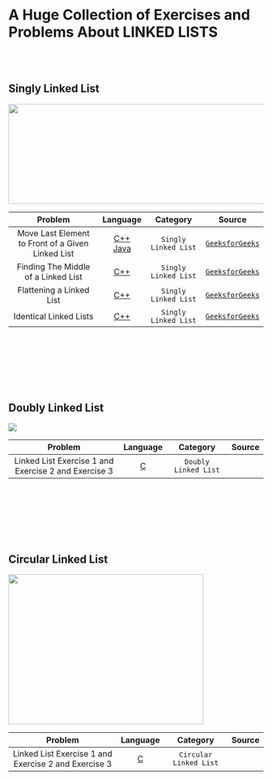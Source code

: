 # A Huge Collection of Exercises and Problems About LINKED LISTS
<br /><br />

## Singly Linked List
<img src = "https://upload.wikimedia.org/wikipedia/commons/9/9c/Single_linked_list.png" width="725" height="197">


|  Problem     |  Language     |    Category      |  Source    | 
| :------------------------------------------------: | :---: |  :---:  | :---:  |
| Move Last Element to Front of a Given Linked List  | [C++](https://github.com/fatihcinar1/linked-lists-exercises/blob/master/Solutions/Singly%20Linked%20List/Move%20Last%20Element%20to%20Front%20of%20a%20Given%20Linked%20List/move-last-to-front.cpp) </br> [Java](https://github.com/fatihcinar1/linked-lists-exercises/blob/master/Solutions/Singly%20Linked%20List/Move%20Last%20Element%20to%20Front%20of%20a%20Given%20Linked%20List/move-last-to-front.java)   | `Singly Linked List`  | [`GeeksforGeeks`](https://www.geeksforgeeks.org/move-last-element-to-front-of-a-given-linked-list/)|
| Finding The Middle of a Linked List | [C++](https://github.com/fatihcinar1/linked-lists-exercises/blob/master/Solutions/Singly%20Linked%20List/Finding%20The%20Middle%20of%20a%20Linked%20List/middle-linked-list.cpp)  | `Singly Linked List`  | [`GeeksforGeeks`](https://www.geeksforgeeks.org/write-a-c-function-to-print-the-middle-of-the-linked-list/)|
| Flattening a Linked List | [C++](https://github.com/fatihcinar1/linked-lists-exercises/blob/master/Solutions/Singly%20Linked%20List/Flattening%20a%20Linked%20List/flattening-linked-list.cpp#L57)  | `Singly Linked List`  | [`GeeksforGeeks`](https://www.geeksforgeeks.org/flattening-a-linked-list/)|
| Identical Linked Lists | [C++](https://github.com/fatihcinar1/linked-lists-exercises/blob/master/Solutions/Singly%20Linked%20List/Identical%20Linked%20Lists/identical-linked-lists.cpp)  | `Singly Linked List`  | [`GeeksforGeeks`](https://www.geeksforgeeks.org/identical-linked-lists/)|




<br /><br /><br /><br /><br /><br />

## Doubly Linked List
<img src = "https://i.ibb.co/p0dZzKL/doubly-linked-list2.png" >

|  Problem     |  Language     |    Category      |  Source    | 
| :------------------------------------------------: | :---: |  :---:  | :---:  |
| Linked List Exercise 1  and Exercise 2 and Exercise 3  | [C](https://github.com/)     | `Doubly Linked List`  |  |


<br /><br /><br /><br /><br /><br />

## Circular Linked List
<img src = "https://miro.medium.com/max/1200/1*twPhY6mv3C_0beb4Apd4Qw.jpeg" width="385" height="296">

|  Problem     |  Language     |    Category      |  Source    | 
| :------------------------------------------------: | :---: |  :---:  | :---:  |
| Linked List Exercise 1  and Exercise 2 and Exercise 3  | [C](https://github.com/)     | `Circular Linked List`  |  |

<br /><br /><br /><br /><br /><br />

<!--
| Basic Console Text Editor With Undo Functionality Using Stacks  | [C](https://github.com/fatihcinar1/strings-exercises/blob/master/Solutions/Copying%20One%20String%20To%20Another%20String/copying-one-string-to-another-string.c)     | [`CODEFORWIN`](https://codeforwin.org/2015/11/c-program-to-copy-one-string-to-another.html) |



-->
